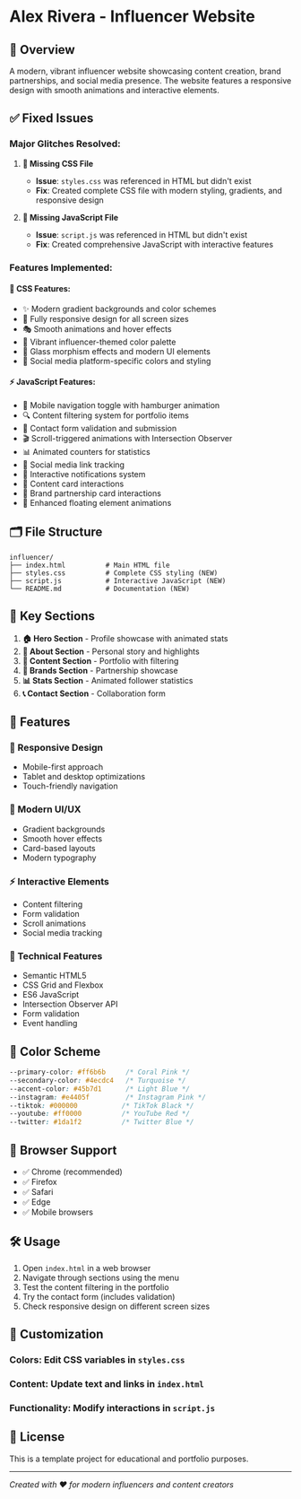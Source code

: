 # Alex Rivera - Influencer Website

## 🎨 Overview

A modern, vibrant influencer website showcasing content creation, brand partnerships, and social media presence. The website features a responsive design with smooth animations and interactive elements.

## ✅ Fixed Issues

### **Major Glitches Resolved:**

1. **🚫 Missing CSS File**
   - **Issue**: `styles.css` was referenced in HTML but didn't exist
   - **Fix**: Created complete CSS file with modern styling, gradients, and responsive design

2. **🚫 Missing JavaScript File**
   - **Issue**: `script.js` was referenced in HTML but didn't exist
   - **Fix**: Created comprehensive JavaScript with interactive features

### **Features Implemented:**

#### **🎨 CSS Features:**
- ✨ Modern gradient backgrounds and color schemes
- 📱 Fully responsive design for all screen sizes
- 🎭 Smooth animations and hover effects
- 🌈 Vibrant influencer-themed color palette
- 💎 Glass morphism effects and modern UI elements
- 🎯 Social media platform-specific colors and styling

#### **⚡ JavaScript Features:**
- 🍔 Mobile navigation toggle with hamburger animation
- 🔍 Content filtering system for portfolio items
- 📝 Contact form validation and submission
- 🎬 Scroll-triggered animations with Intersection Observer
- 📊 Animated counters for statistics
- 🔗 Social media link tracking
- 🎉 Interactive notifications system
- 📱 Content card interactions
- 🤝 Brand partnership card interactions
- 🎨 Enhanced floating element animations

## 🗂️ File Structure

```
influencer/
├── index.html          # Main HTML file
├── styles.css          # Complete CSS styling (NEW)
├── script.js           # Interactive JavaScript (NEW)
└── README.md           # Documentation (NEW)
```

## 🎯 Key Sections

1. **🏠 Hero Section** - Profile showcase with animated stats
2. **👤 About Section** - Personal story and highlights
3. **📱 Content Section** - Portfolio with filtering
4. **🤝 Brands Section** - Partnership showcase
5. **📊 Stats Section** - Animated follower statistics
6. **📞 Contact Section** - Collaboration form

## 🚀 Features

### **📱 Responsive Design**
- Mobile-first approach
- Tablet and desktop optimizations
- Touch-friendly navigation

### **🎨 Modern UI/UX**
- Gradient backgrounds
- Smooth hover effects
- Card-based layouts
- Modern typography

### **⚡ Interactive Elements**
- Content filtering
- Form validation
- Scroll animations
- Social media tracking

### **🔧 Technical Features**
- Semantic HTML5
- CSS Grid and Flexbox
- ES6 JavaScript
- Intersection Observer API
- Form validation
- Event handling

## 🎨 Color Scheme

```css
--primary-color: #ff6b6b     /* Coral Pink */
--secondary-color: #4ecdc4   /* Turquoise */
--accent-color: #45b7d1      /* Light Blue */
--instagram: #e4405f         /* Instagram Pink */
--tiktok: #000000           /* TikTok Black */
--youtube: #ff0000          /* YouTube Red */
--twitter: #1da1f2          /* Twitter Blue */
```

## 📱 Browser Support

- ✅ Chrome (recommended)
- ✅ Firefox
- ✅ Safari
- ✅ Edge
- ✅ Mobile browsers

## 🛠️ Usage

1. Open `index.html` in a web browser
2. Navigate through sections using the menu
3. Test the content filtering in the portfolio
4. Try the contact form (includes validation)
5. Check responsive design on different screen sizes

## 🎯 Customization

### **Colors**: Edit CSS variables in `styles.css`
### **Content**: Update text and links in `index.html`
### **Functionality**: Modify interactions in `script.js`

## 📄 License

This is a template project for educational and portfolio purposes.

---

*Created with ❤️ for modern influencers and content creators* 